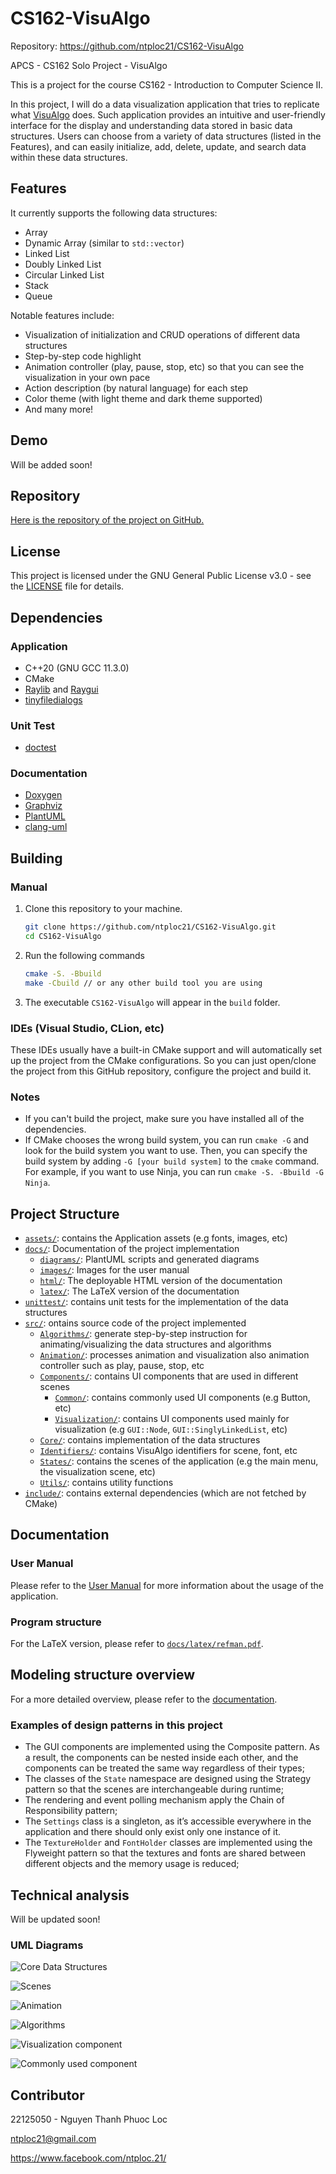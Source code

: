 # CS162-VisuAlgo

Repository: https://github.com/ntploc21/CS162-VisuAlgo

APCS - CS162 Solo Project - VisuAlgo

This is a project for the course CS162 - Introduction to Computer Science II. 

In this project, I will do a data visualization application that tries to replicate what [VisuAlgo](https://visualgo.net/en) does. Such application provides an intuitive and user-friendly interface for the display and understanding data stored in basic data structures. Users can choose from a variety of data structures (listed in the Features), and can easily initialize, add, delete, update, and search data within these data structures.
## Features
It currently supports the following data structures:
- Array
- Dynamic Array (similar to `std::vector`)
- Linked List
- Doubly Linked List
- Circular Linked List
- Stack
- Queue

Notable features include:
- Visualization of initialization and CRUD operations of different data structures
- Step-by-step code highlight
- Animation controller (play, pause, stop, etc) so that you can see the visualization in your own pace
- Action description (by natural language) for each step
- Color theme (with light theme and dark theme supported)
- And many more!

## Demo
Will be added soon!

## Repository
[Here is the repository of the project on GitHub.](https://github.com/ntploc21/CS162-VisuAlgo)

## License
This project is licensed under the GNU General Public License v3.0 - see the [LICENSE](LICENSE) file for details.

## Dependencies
### Application
* C++20 (GNU GCC 11.3.0)
* CMake
* [Raylib](https://github.com/raysan5/raylib) and [Raygui](https://github.com/raysan5/raygui)
* [tinyfiledialogs](https://sourceforge.net/projects/tinyfiledialogs/)
### Unit Test
* [doctest](https://github.com/doctest/doctest/tree/master)
### Documentation
* [Doxygen](https://www.doxygen.nl/)
* [Graphviz](https://graphviz.org/)
* [PlantUML](https://plantuml.com/)
* [clang-uml](https://github.com/bkryza/clang-uml)

## Building
### Manual
1. Clone this repository to your machine.
    ```bash
    git clone https://github.com/ntploc21/CS162-VisuAlgo.git
    cd CS162-VisuAlgo
    ```
2. Run the following commands
    ```bash
    cmake -S. -Bbuild
    make -Cbuild // or any other build tool you are using
    ```
3. The executable ```CS162-VisuAlgo``` will appear in the ```build``` folder.

### IDEs (Visual Studio, CLion, etc)
These IDEs usually have a built-in CMake support and will automatically set up the project from the CMake configurations. So you can just open/clone the project from this GitHub repository, configure the project and build it.

### Notes
- If you can't build the project, make sure you have installed all of the dependencies.
- If CMake chooses the wrong build system, you can run ```cmake -G``` and look for the build system you want to use. Then, you can specify the build system by adding ```-G [your build system]``` to the ```cmake``` command. For example, if you want to use Ninja, you can run ```cmake -S. -Bbuild -G Ninja```.

## Project Structure
- [```assets/```](assets): contains the Application assets (e.g fonts, images, etc)
- [```docs/```](docs): Documentation of the project implementation
    - [```diagrams/```](docs/diagrams/): PlantUML scripts and generated diagrams
    - [```images/```](docs/images/): Images for the user manual
    - [```html/```](docs/html/): The deployable HTML version of the documentation
    - [```latex/```](docs/latex/): The LaTeX version of the documentation
- [```unittest/```](unittest): contains unit tests for the implementation of the data structures
- [```src/```](src): ontains source code of the project implemented
    - [```Algorithms/```](src/Algorithms/): generate step-by-step instruction for animating/visualizing the data structures and algorithms
    - [```Animation/```](src/Animation/): processes animation and visualization also animation controller such as play, pause, stop, etc
    - [```Components/```](src/Components): contains UI components that are used in different scenes
        - [```Common/```](src/Components/Common/): contains commonly used UI components (e.g Button, etc)
        - [```Visualization/```](src/Components/Visualization/): contains UI components used mainly for visualization (e.g ```GUI::Node```, ```GUI::SinglyLinkedList```, etc)
    - [```Core/```](src/Core): contains implementation of the data structures
    - [```Identifiers/```](src/Identifiers): contains VisuAlgo identifiers for scene, font, etc
    - [```States/```](src/States): contains the scenes of the application (e.g the main menu, the visualization scene, etc)
    - [```Utils/```](src/Utils): contains utility functions
- [```include/```](include): contains external dependencies (which are not fetched by CMake)

## Documentation
### User Manual
Please refer to the [User Manual](USER_MANUAL.md) for more information about the usage of the application.
### Program structure
For the LaTeX version, please refer to [```docs/latex/refman.pdf```](docs/latex/refman.pdf).

<!-- For the HTML version, please see [this webpage](docs\html\index.html).
-->

## Modeling structure overview
For a more detailed overview, please refer to the [documentation](#documentation-1).

### Examples of design patterns in this project
* The GUI components are implemented using the Composite pattern. As a result, the components can be nested inside each other, and the components can be treated the same way regardless of their types;
* The classes of the ```State``` namespace are designed using the Strategy pattern so that the scenes are interchangeable during runtime;
* The rendering and event polling mechanism apply the Chain of Responsibility pattern;
* The ```Settings``` class is a singleton, as it’s accessible everywhere in the application and there should only exist only one instance of it.
* The ```TextureHolder``` and ```FontHolder``` classes are implemented using the Flyweight pattern so that the textures and fonts are shared between different objects and the memory usage is reduced;

## Technical analysis
Will be updated soon!

### UML Diagrams
![Core Data Structures](docs/diagrams/Core.png)

![Scenes](docs/diagrams/State.png)

![Animation](docs/diagrams/Animation.png)

![Algorithms](docs/diagrams/Algorithm.png)

![Visualization component](docs/diagrams/Visualizer.png)

![Commonly used component](docs/diagrams/Component.png)

## Contributor
22125050 - Nguyen Thanh Phuoc Loc

ntploc21@gmail.com

https://www.facebook.com/ntploc.21/
